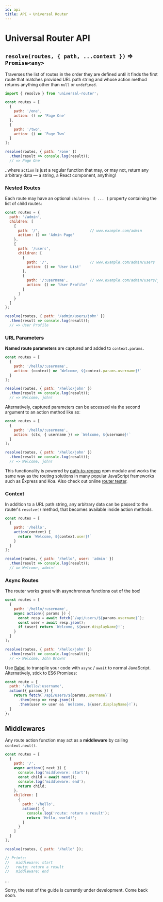 ```yaml
---
id: api
title: API ∙ Universal Router
---
```


# Universal Router API

## `resolve(routes, { path, ...context })` ⇒ `Promise<any>`

Traverses the list of routes in the order they are defined until it finds the first route that
matches provided URL path string and whose action method returns anything other than `null` or `undefined`.

```js
import { resolve } from 'universal-router';

const routes = [
  {
    path: '/one',
    action: () => 'Page One'
  },
  {
    path: '/two',
    action: () => `Page Two`
  }
];

resolve(routes, { path: '/one' })
  .then(result => console.log(result));
  // => Page One
```

..where `action` is just a regular function that may, or may not, return any arbitrary data
— a string, a React component, anything!


### Nested Routes

Each route may have an optional `children: [ ... ]` property containing the list of child routes:

```js
const routes = {
  path: '/admin',
  children: [
    {
      path: '/',                       // www.example.com/admin
      action: () => 'Admin Page'
    },
    {
      path: '/users',
      children: [
        {
          path: '/',                   // www.example.com/admin/users
          action: () => 'User List'
        },
        {
          path: '/:username',          // www.example.com/admin/users/john
          action: () => 'User Profile'
        }
      ]
    }
  ]
};

resolve(routes, { path: '/admin/users/john' })
  .then(result => console.log(result));
  // => User Profile
```


### URL Parameters

**Named route parameters** are captured and added to `context.params`.

```js
const routes = [
  {
    path: '/hello/:username',
    action: (context) => `Welcome, ${context.params.username}!`
  }
];

resolve(routes, { path: '/hello/john' })
  .then(result => console.log(result));
  // => Welcome, john!
```

Alternatively, captured parameters can be accessed via the second argument to an action method like so:

```js
const routes = [
  {
    path: '/hello/:username',
    action: (ctx, { username }) => `Welcome, ${username}!`
  }
];

resolve(routes, { path: '/hello/john' })
  .then(result => console.log(result));
  // => Welcome, john!
```

This functionality is powered by [path-to-regexp](https://github.com/pillarjs/path-to-regexp) npm module
and works the same way as the routing solutions in many popular JavaScript frameworks such as Express and Koa.
Also check out online [router tester](http://forbeslindesay.github.io/express-route-tester/).


### Context

In addition to a URL path string, any arbitrary data can be passed to the router's `resolve()` method,
that becomes available inside action methods.

```js
const routes = [
  {
    path: '/hello',
    action(context) {
      return `Welcome, ${context.user}!`
    }
  }
];

resolve(routes, { path: '/hello', user: 'admin' })
  .then(result => console.log(result));
  // => Welcome, admin!
```


### Async Routes

The router works great with asynchronous functions out of the box!

```js
const routes = [
  {
    path: '/hello/:username',
    async action({ params }) {
      const resp = await fetch(`/api/users/${params.username}`);
      const user = await resp.json();
      if (user) return `Welcome, ${user.displayName}!`;
    }
  }
];

resolve(routes, { path: '/hello/john' })
  .then(result => console.log(result));
  // => Welcome, John Brown!
```

Use [Babel](http://babeljs.io/) to transpile your code with `async` / `await` to normal JavaScript.
Alternatively, stick to ES6 Promises:

```js
const route = {
  path: '/hello/:username',
  action({ params }) {
    return fetch(`/api/users/${params.username}`)
      .then(resp => resp.json())
      .then(user => user && `Welcome, ${user.displayName}!`);
  }
};
```


## Middlewares

Any route action function may act as a **middleware** by calling `context.next()`.

```js
const routes = [
  {
    path: '/',
    async action({ next }) {
      console.log('middleware: start');
      const child = await next();
      console.log('middleware: end');
      return child;
    },
    children: [
      {
        path: '/hello',
        action() {
          console.log('route: return a result');
          return 'Hello, world!';
        }
      }
    ]
  }
];

resolve(routes, { path: '/hello' });

// Prints:
//   middleware: start
//   route: return a result
//   middleware: end
```

...

Sorry, the rest of the guide is currently under development. Come back soon. 

